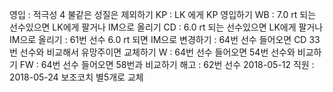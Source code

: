 영입	: 적극성 4 불같은 성질은 제외하기
KP	: LK 에게 KP 영입하기
WB	: 7.0 rt 되는 선수있으면 LK에게 팔거나 IM으로 올리기
CD	: 6.0 rt 되는 선수있으면 LK에게 팔거나 IM으로 올리기
    : 61번 선수 6.0 rt 되면 IM으로 변경하기
	: 64번 선수 들어오면 CD 33번 선수와 비교해서 유망주이면 교체하기
W	: 64번 선수 들어오면 54번 선수와 비교하기
FW	: 64번 선수 들어오면 58번과 비교하기
해고	: 62번 선수 2018-05-12 
직원	: 2018-05-24 보조코치 별5개로 교체
